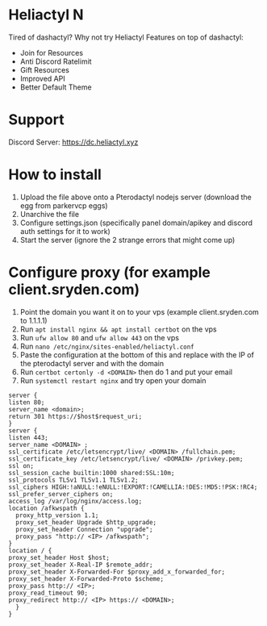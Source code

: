 # Heliactyl N

Tired of dashactyl? Why not try Heliactyl
Features on top of dashactyl:
- Join for Resources
- Anti Discord Ratelimit
- Gift Resources
- Improved API
- Better Default Theme

# Support

Discord Server: https://dc.heliactyl.xyz

# How to install

1. Upload the file above onto a Pterodactyl nodejs server (download the egg from parkervcp eggs)
2. Unarchive the file
3. Configure settings.json (specifically panel domain/apikey and discord auth settings for it to work)
4. Start the server (ignore the 2 strange errors that might come up)

# Configure proxy (for example client.sryden.com)

1. Point the domain you want it on to your vps (example client.sryden.com to 1.1.1.1)
2. Run `apt install nginx && apt install certbot` on the vps
3. Run `ufw allow 80` and `ufw allow 443` on the vps
4. Run `nano /etc/nginx/sites-enabled/heliactyl.conf`
5. Paste the configuration at the bottom of this and replace <heliactyl> with the IP of the pterodactyl server and <domain> with the domain
6. Run `certbot certonly -d <DOMAIN>` then do 1 and put your email
7. Run `systemctl restart nginx` and try open your domain
```
server {
listen 80;
server_name <domain>;
return 301 https://$host$request_uri;
}
server {
listen 443;
server_name <DOMAIN> ;
ssl_certificate /etc/letsencrypt/live/ <DOMAIN> /fullchain.pem;
ssl_certificate_key /etc/letsencrypt/live/ <DOMAIN> /privkey.pem;
ssl on;
ssl_session_cache builtin:1000 shared:SSL:10m;
ssl_protocols TLSv1 TLSv1.1 TLSv1.2;
ssl_ciphers HIGH:!aNULL:!eNULL:!EXPORT:!CAMELLIA:!DES:!MD5:!PSK:!RC4;
ssl_prefer_server_ciphers on;
access_log /var/log/nginx/access.log;
location /afkwspath {
  proxy_http_version 1.1;
  proxy_set_header Upgrade $http_upgrade;
  proxy_set_header Connection "upgrade";
  proxy_pass "http:// <IP> /afkwspath";
}
location / {
proxy_set_header Host $host;
proxy_set_header X-Real-IP $remote_addr;
proxy_set_header X-Forwarded-For $proxy_add_x_forwarded_for;
proxy_set_header X-Forwarded-Proto $scheme;
proxy_pass http:// <IP>;
proxy_read_timeout 90;
proxy_redirect http:// <IP> https:// <DOMAIN>;
  }
}
